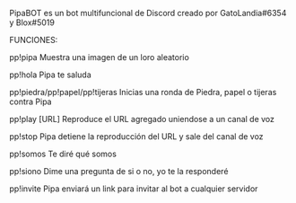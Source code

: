 PipaBOT es un bot multifuncional de Discord creado por GatoLandia#6354 y Blox#5019

FUNCIONES:

pp!pipa
Muestra una imagen de un loro aleatorio

pp!hola
Pipa te saluda

pp!piedra/pp!papel/pp!tijeras
Inicias una ronda de Piedra, papel o tijeras contra Pipa

pp!play [URL]
Reproduce el URL agregado uniendose a un canal de voz

pp!stop
Pipa detiene la reproducción del URL y sale del canal de voz

pp!somos
Te diré qué somos

pp!siono
Dime una pregunta de si o no, yo te la responderé

pp!invite
Pipa enviará un link para invitar al bot a cualquier servidor
